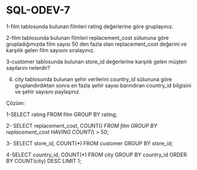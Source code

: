 # SQL-ODEV-7

1-film tablosunda bulunan filmleri rating değerlerine göre gruplayınız.

2-film tablosunda bulunan filmleri replacement_cost sütununa göre grupladığımızda film sayısı 50 den fazla olan replacement_cost değerini ve karşılık gelen film sayısını sıralayınız.

3-customer tablosunda bulunan store_id değerlerine karşılık gelen müşteri sayılarını nelerdir? 

4. city tablosunda bulunan şehir verilerini country_id sütununa göre gruplandırdıktan sonra en fazla şehir sayısı barındıran country_id bilgisini ve şehir sayısını paylaşınız.

Çözüm:

1-SELECT rating FROM film
GROUP BY rating;

2- SELECT replacement_cost, COUNT(*) FROM film
GROUP BY replacement_cost
HAVING COUNT(*) > 50;

3- SELECT store_id, COUNT(*) FROM customer
GROUP BY store_id;

4-SELECT country_id, COUNT(*) FROM city
GROUP BY country_id
ORDER BY COUNT(city) DESC
LIMIT 1;
